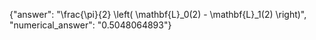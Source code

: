 {"answer": "\\frac{\\pi}{2} \\left( \\mathbf{L}_0(2) - \\mathbf{L}_1(2) \\right)", "numerical_answer": "0.5048064893"}